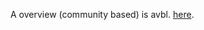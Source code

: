 A overview (community based) is avbl. [here](https://docs.google.com/spreadsheets/d/1YI0RQcymJSY0-LkbjSRGswWpJzVRuK_4zMvphRbh19k/htmlview?sle=true#).